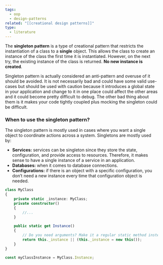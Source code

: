 ```yaml
---
tags:
  - oop
  - design-patterns
related: "[[creational design patterns]]"
type:
  - literature
---
```

The **singleton pattern** is a type of creational pattern that restricts the instantiation of a class to a **single** object. This allows the class to create an instance of the class the first time it is instantiated. However, on the next try, the existing instance of the class is returned. __No new instance is created__.

Singleton pattern is actually considered an anti-pattern and overuse of it should be avoided. It is not necessarily bad and could have some valid use-cases but should be used with caution because it introduces a global state in your application and change to it in one place could affect the other areas and it could become pretty difficult to debug. The other bad thing about them is it makes your code tightly coupled plus mocking the singleton could be difficult.

### **When to use the singleton pattern?**
The singleton pattern is mostly used in cases where you want a single object to coordinate actions across a system. Singletons are mostly used by:
- **Services:** services can be singleton since they store the state, configuration, and provide access to resources. Therefore, it makes sense to have a single instance of a service in an application.
- **Databases:** when it comes to database connections.
- **Configurations:** if there is an object with a specific configuration, you don’t need a new instance every time that configuration object is needed.

```typescript
class MyClass
{
	private static _instance: MyClass;
	private constructor()
	{
	    //...
	}
	
	public static get Instance()
	{
	    // Do you need arguments? Make it a regular static method instead.
	    return this._instance || (this._instance = new this());
	}
}

const myClassInstance = MyClass.Instance;

```

